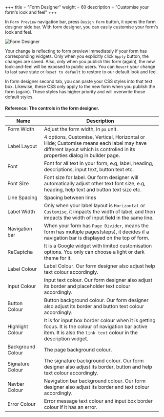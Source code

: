 +++
title = "Form Designer"
weight = 60
description = "Customise your form's look and feel"
+++

In `Form Preview` navigation bar, press `Design Form` button, it opens the form designer side bar. With form designer, you can easily customise your form's look and feel. 

![Form Designer](/images/page/form-preview/form-designer.png)

Your change is reflecting to form preview immediately if your form has corresponding widgets. Only when you explicitly click `Apply` button, the changes are saved. Also, only when you publish this form (again), the new look-and-feel will be exposed to public users. You can `Revert` your change to last save state or `Reset to default` to restore to our default look and feel. 

In form designer second tab, you can paste your CSS styles into that text box. Likewise, these CSS only apply to the new form when you publish the form (again).  These styles has higher priority and will overwrite those default styles. 

#### Reference: The controls in the form designer.

Name    | Description
--------|------
Form Width     | Adjust the form width, in `px` unit.
Label Layout   | 4 options, Customise, Vertical, Horizontal or Hide; Customise means each label may have different layout which is controlled in its properties dialog in builder page. 
Font    | Font for all text in your form, e.g, label, heading, descriptions, input text, button text etc.
Font Size | Font size for label. Our form designer will automatically adjust other text font size, e.g, heading, help text and button text size etc.
Line Spacing | Spacing between lines
Label Width | Only when your label layout is `Horizontal` or `Customise`, it impacts the width of label, and then impacts the width of input field in the same line.
Navigation bar | When your form has `Page Divider`, means the form has multiple pages(steps), it decides if a navigation bar is displayed on the top of form.
ReCaptcha | It is a Google widget with limited customisation options. You only can choose a light or dark theme for it. 
Label Colour | Label Colour. Our form designer also adjust help text colour accordingly.
Input Colour | Input text colour. Our form designer also adjust its border and placeholder text colour accordingly.
Button Colour | Button background colour. Our form designer also adjust its border and button text colour accordingly.
Highlight Colour | It is for input box border colour when it is getting focus. It is the colour of navigation bar active item. It is also the `link text` colour in the description widget.
Background Colour | The page background colour.
Signature Colour | The signature background colour. Our form designer also adjust its border, button and help text colour accordingly.
Navbar Colour | Navigation bar background colour.  Our form designer also adjust its border and text colour accordingly.
Error Colour | Error message text colour and input box border colour if it has an error.

